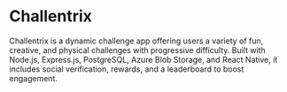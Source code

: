 # Challentrix
Challentrix is a dynamic challenge app offering users a variety of fun, creative, and physical challenges with progressive difficulty. Built with Node.js, Express.js, PostgreSQL, Azure Blob Storage, and React Native, it includes social verification, rewards, and a leaderboard to boost engagement.
